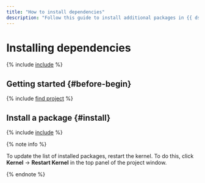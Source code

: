 ```yaml
---
title: "How to install dependencies"
description: "Follow this guide to install additional packages in {{ ds-nb }}."
---
```


# Installing dependencies

{% include [include](../../../_includes/datasphere/install-dependencies-intro.md) %}

## Getting started {#before-begin}

{% include [find project](../../../_includes/datasphere/ui-before-begin.md) %}

## Install a package {#install}

{% include [include](../../../_includes/datasphere/install-dependencies-steps.md) %}

{% note info %}

To update the list of installed packages, restart the kernel. To do this, click **Kernel** → **Restart Kernel** in the top panel of the project window.

{% endnote %}
